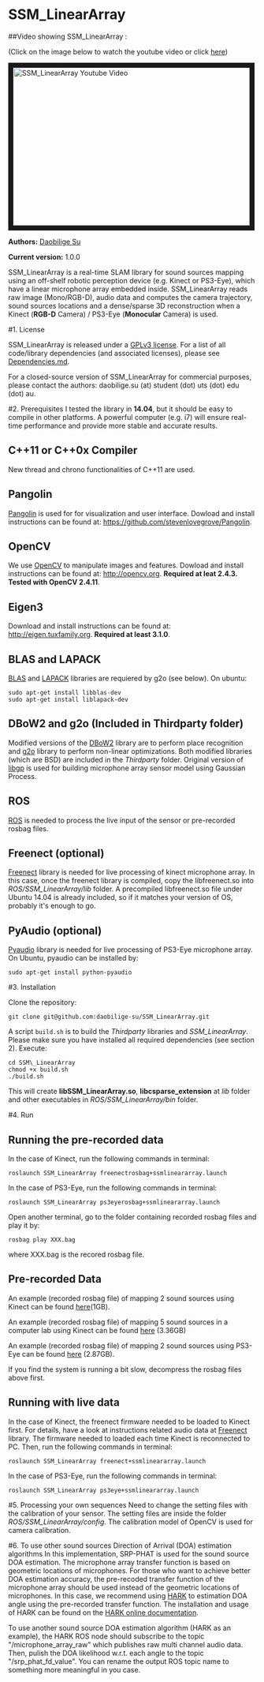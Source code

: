 # SSM\_LinearArray

##Video showing SSM\_LinearArray :

(Click on the image below to watch the youtube video or click [here](https://youtu.be/Ry_i3kmvlHM)) 

<a href="https://youtu.be/Ry_i3kmvlHM" target="_blank"><img src="https://img.youtube.com/vi/Ry_i3kmvlHM/0.jpg" 
alt="SSM_LinearArray Youtube Video" width="480" height="320" border="10" /></a>

**Authors:** [Daobilige Su](https://sites.google.com/site/daobiligesu/home)

**Current version:** 1.0.0 

SSM\_LinearArray is a real-time SLAM library for sound sources mapping using an off-shelf robotic perception device (e.g. Kinect or PS3-Eye), which have a linear microphone array embedded inside. SSM\_LinearArray reads raw image (Mono/RGB-D), audio data and computes the camera trajectory, sound sources locations and a dense/sparse 3D reconstruction when a Kinect (**RGB-D** Camera) / PS3-Eye (**Monocular** Camera) is used.

<!--
#####Videos showing ORB-SLAM2:
<a href="http://www.youtube.com/watch?feature=player_embedded&v=dF7_I2Lin54
" target="_blank"><img src="http://img.youtube.com/vi/dF7_I2Lin54/0.jpg" 
alt="DataArena DataSet" width="240" height="180" border="10" /></a>


###Related Publications:

-->

#1. License

SSM\_LinearArray is released under a [GPLv3 license](https://github.com/daobilige-su/SSM_LinearArray/blob/master/License-gpl.txt). For a list of all code/library dependencies (and associated licenses), please see [Dependencies.md](https://github.com/daobilige-su/SSM_LinearArray/blob/master/Dependencies.md).

For a closed-source version of SSM\_LinearArray for commercial purposes, please contact the authors: daobilige.su (at) student (dot) uts (dot) edu (dot) au.

<!--
If you use SSM\_LinearArray in an academic work, please cite:

    @article{murTRO2015,
      title={{ORB-SLAM}: a Versatile and Accurate Monocular {SLAM} System},
      author={Mur-Artal, Ra\'ul, Montiel, J. M. M. and Tard\'os, Juan D.},
      journal={IEEE Transactions on Robotics},
      volume={31},
      number={5},
      pages={1147--1163},
      doi = {10.1109/TRO.2015.2463671},
      year={2015}
     }
-->

#2. Prerequisites
I tested the library in **14.04**, but it should be easy to compile in other platforms. A powerful computer (e.g. i7) will ensure real-time performance and provide more stable and accurate results.

## C++11 or C++0x Compiler
New thread and chrono functionalities of C++11 are used.

## Pangolin
[Pangolin](https://github.com/stevenlovegrove/Pangolin) is used for for visualization and user interface. Dowload and install instructions can be found at: https://github.com/stevenlovegrove/Pangolin.

## OpenCV
We use [OpenCV](http://opencv.org) to manipulate images and features. Dowload and install instructions can be found at: http://opencv.org. **Required at leat 2.4.3. Tested with OpenCV 2.4.11**.

## Eigen3
Download and install instructions can be found at: http://eigen.tuxfamily.org. **Required at least 3.1.0**.

## BLAS and LAPACK
[BLAS](http://www.netlib.org/blas) and [LAPACK](http://www.netlib.org/lapack) libraries are requiered by g2o (see below). On ubuntu:
```
sudo apt-get install libblas-dev
sudo apt-get install liblapack-dev
```

## DBoW2 and g2o (Included in Thirdparty folder)
Modified versions of the [DBoW2](https://github.com/dorian3d/DBoW2) library are to perform place recognition and [g2o](https://github.com/RainerKuemmerle/g2o) library to perform non-linear optimizations. Both modified libraries (which are BSD) are included in the *Thirdparty* folder. Original version of [libgp](https://github.com/mblum/libgp) is used for building microphone array sensor model using Gaussian Process.

## ROS
[ROS](ros.org) is needed to process the live input of the sensor or pre-recorded rosbag files.

## Freenect (optional)
[Freenect](https://github.com/OpenKinect/libfreenect) library is needed for live processing of kinect microphone array. In this case, once the freenect library is compiled, copy the libfreenect.so into *ROS/SSM_LinearArray/lib* folder. A precompiled libfreenect.so file under Ubuntu 14.04 is already included, so if it matches your version of OS, probably it's enough to go.

## PyAudio (optional)
[Pyaudio](https://pypi.python.org/pypi/PyAudio) library is needed for live processing of PS3-Eye microphone array. On Ubuntu, pyaudio can be installed by:
```
sudo apt-get install python-pyaudio
```

#3. Installation

Clone the repository:
```
git clone git@github.com:daobilige-su/SSM_LinearArray.git
```

A script `build.sh` is to build the *Thirdparty* libraries and *SSM\_LinearArray*. Please make sure you have installed all required dependencies (see section 2). Execute:
```
cd SSM\_LinearArray
chmod +x build.sh
./build.sh
```

This will create **libSSM\_LinearArray.so**, **libcsparse_extension**  at *lib* folder and other executables in *ROS/SSM\_LinearArray/bin* folder.

#4. Run

## Running the pre-recorded data
In the case of Kinect, run the following commands in terminal:
```
roslaunch SSM_LinearArray freenectrosbag+ssmlineararray.launch 
```

In the case of PS3-Eye, run the following commands in terminal:
```
roslaunch SSM_LinearArray ps3eyerosbag+ssmlineararray.launch 
```

Open another terminal, go to the folder containing recorded rosbag files and play it by:
```
rosbag play XXX.bag
```
where XXX.bag is the recored rosbag file.

## Pre-recorded Data

An example (recorded rosbag file) of mapping 2 sound sources using Kinect can be found [here](https://mega.nz/#!LpQHQAKY!ieHMVTvn84osptAr9ib6di18QmPL1oZ0KKhQdE_CNZg)(1GB).

An example (recorded rosbag file) of mapping 5 sound sources in a computer lab using Kinect can be found [here](https://mega.nz/#!y4IUxQCB!thKCMAWGZkldkY6_69L17JrLqe6m_KGRecLCtEbWV2o) (3.36GB)

An example (recorded rosbag file) of mapping 2 sound sources using PS3-Eye can be found [here](https://mega.nz/#!ylZBDarA!3UDHWc7NuGv22Y-9N9evUUQaYrJezrZISFW1Op72M2M) (2.87GB).

If you find the system is running a bit slow, decompress the rosbag files above first.

## Running with live data
In the case of Kinect, the freenect firmware needed to be loaded to Kinect first. For details, have a look at instructions related audio data at [Freenect](https://github.com/OpenKinect/libfreenect) library. The firmware needed to loaded each time Kinect is reconnected to PC.
Then, run the following commands in terminal:
```
roslaunch SSM_LinearArray freenect+ssmlineararray.launch 
```

In the case of PS3-Eye, run the following commands in terminal:
```
roslaunch SSM_LinearArray ps3eye+ssmlineararray.launch 
```
  
#5. Processing your own sequences
Need to change the setting files with the calibration of your sensor. The setting files are inside the folder *ROS/SSM\_LinearArray/config*. The calibration model of OpenCV is used for camera calibration. 

#6. To use other sound sources Direction of Arrival (DOA) estimation algorithms
In this implementation, SRP-PHAT is used for the sound source DOA estimation. The microphone array transfer function is based on geometric locations of microphones. For those who want to achieve better DOA estimation accuracy, the pre-recoded transfer function of the microphone array should be used instead of the geometric locations of microphones. In this case, we recommend using [HARK](http://www.hark.jp/) to estimation DOA angle using the pre-recorded transfer function. The installation and usage of HARK can be found on the [HARK online documentation](http://www.hark.jp/wiki.cgi?page=HARK+Documentation).

To use another sound source DOA estimation algorithm (HARK as an example), the HARK ROS node should subscribe to the topic "/microphone\_array\_raw" which publishes raw multi channel audio data. Then, pulish the DOA likelihood w.r.t. each angle to the topic "/srp\_phat\_fd\_value". You can rename the output ROS topic name to something more meaningful in you case.
